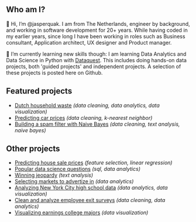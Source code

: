 ## Who am I?

👋 Hi, I’m @jasperquak. I am from The Netherlands, engineer by background, and working in software development for 20+ years. While having coded in my earlier years, since long I have been working in roles such as Business consultant, Application architect, UX designer and Product manager.

🌱 I’m currently learning new skills though: I am learning Data Analytics and Data Science in Python with [Dataquest](https://www.dataquest.io/). This includes doing hands-on data projects, both 'guided projects' and independent projects. A selection of these projects is posted here on Github.


## Featured projects

* [Dutch household waste](https://github.com/jasperquak/dutch_household_waste) *(data cleaning, data analytics, data visualization)*
* [Predicting car prices](https://github.com/jasperquak/predicting_car_prices) *(data cleaning, k-nearest neighbor)*
* [Building a spam filter with Naive Bayes](https://github.com/jasperquak/building_spam_filter_naive_bayes) *(data cleaning, text analysis, naive bayes)*
 

## Other projects

* [Predicting house sale prices](https://github.com/jasperquak/predicting_house_sale_prices) *(feature selection, linear regression)*
* [Popular data science questions](https://github.com/jasperquak/popular_data_science_questions) *(sql, data analytics)*
* [Winning jeopardy](https://github.com/jasperquak/winning_jeopardy) *(text analysis)*
* [Selecting markets to advertize in](https://github.com/jasperquak/selecting_markets_to_advertize_in) *(data analytics)*
* [Analyzing New York City high school data](https://github.com/jasperquak/analyzing_nyc_highschool_data) *(data analytics, data visualization)*
* [Clean and analyze employee exit surveys](https://github.com/jasperquak/clean_analyze_employee_exit_surveys) *(data cleaning, data analytics)*
* [Visualizing earnings college majors](https://github.com/jasperquak/visualizing_earnings_college_majors) *(data visualization)*

<!---
- 👀 I’m interested in ... 
- 💞️ I’m looking to collaborate on ... 
- 📫 How to reach me ... 
--->



<!---
jasperquak/jasperquak is a ✨ special ✨ repository because its `README.md` (this file) appears on your GitHub profile.
You can click the Preview link to take a look at your changes.
--->
